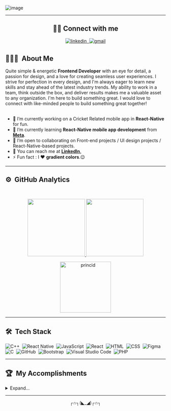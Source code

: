 <!-- # Hey there! I'm Prince Kumar Singh 👋👨‍💻 -->

<!-- ![image](https://github.com/princid/princid/assets/90444477/55353c46-4c5f-486b-a23f-b1140ca6a6ae) -->
<!-- ![image](https://github.com/princid/princid/assets/90444477/95de1b96-6957-4f93-8924-3b7a1959d526) -->
<!-- ![image](https://github.com/princid/princid/assets/90444477/0046c363-1968-4da8-8aa6-63f3e4c55c81) -->
![image](https://github.com/princid/princid/assets/90444477/cd596e7f-d407-40aa-b020-8150328ebd9b)



<hr>

<!--
[![](https://img.shields.io/badge/LinkedIn-PrinceKumarSingh-blue)](https://www.linkedin.com/in/princid/)
[![](https://img.shields.io/badge/Gmail-princid85@gmail.com-red)](mailto:princid85@gmail.com)
[![](https://img.shields.io/badge/Resume-Prince__Resume-brightgreen)](https://drive.google.com/file/d/14bT3M-fI40xlTEDCMVbCOlZZ143iuDuu/view?usp=drive_link)

-->

<h2 align="center">🙋‍♂️ Connect with me</h2>
<div align="center">
   <a href="https://www.linkedin.com/in/princid/" target="_blank">
       <img src=https://img.shields.io/badge/linkedin-%231E77B5.svg?&style=for-the-badge&logo=linkedin&logoColor=white alt=linkedin style="margin-bottom: 5px;" />&nbsp;
   </a>

   <a href="mailto:princid85@gmail.com" target="_blank">
       <img src=https://img.shields.io/badge/Gmail-D14836?style=for-the-badge&logo=gmail&logoColor=white alt=gmail style="margin-bottom: 5px;" />
   </a>

</div>

<!-- **princid/princid** is a ✨ _special_ ✨ repository because its `README.md` (this file) appears on your GitHub profile.
Here are some ideas to get you started: -->

## 👨🏻‍💻 &nbsp;About Me
<!--    <summary>Click Here to know more...</summary> -->
Quite simple & energetic **Frontend Developer** with an eye for detail, a passion for design, and a love for creating seamless user experiences. I strive for perfection in every design, and I'm always eager to learn new skills and stay ahead of the latest industry trends. My ability to work in a team, think outside the box, and deliver results makes me a valuable asset to any organization. I'm here to build something great. I would love to connect with like-minded people to build something great together!
   <br>
   <br>

- 🔭 I’m currently working on a Cricket Related mobile app in **React-Native** for fun.
- 🌱 I’m currently learning **React-Native mobile app development** from [**Meta**](https://www.coursera.org/learn/react-native-course).
- 👯 I’m open to collaborating on Front-end projects / UI design projects / React-Native-based projects.
- 💬 You can reach me at [**LinkedIn**.](https://www.linkedin.com/in/princid/)
- ⚡ Fun fact : I ❤ **gradient colors**.😉
<!-- - 🤔 I’m looking for help with ... -->
<!-- - 😄 Pronouns: ... -->

<hr>


## ⚙️ &nbsp;GitHub Analytics

<br>

<p align="center">
<a href="https://github.com/princid">
  <img height="180em" src="https://github-readme-stats-eight-theta.vercel.app/api?username=princid&show_icons=true&theme=algolia&include_all_commits=true&count_private=true"/>
  <img height="180em" src="https://github-readme-stats-eight-theta.vercel.app/api/top-langs/?username=princid&layout=compact&langs_count=8&theme=algolia"/>
</a>
</p>
<p align="center">
  <img height="160em" align="center" src="https://github-readme-streak-stats.herokuapp.com/?user=princid&" alt="princid" />
</p>

<hr>


## 🛠 &nbsp;Tech Stack

![C++](https://img.shields.io/badge/C%2B%2B-00599C?style=for-the-badge&logo=c%2B%2B&logoColor=white)&nbsp;
![React Native](https://img.shields.io/badge/React_Native-100000?style=for-the-badge&logo=react&logoColor=61DAFB)&nbsp;
![JavaScript](https://img.shields.io/badge/JavaScript-563D7C?style=for-the-badge&logo=javascript&logoColor=F7DF1E)&nbsp;
![React](https://img.shields.io/badge/React-100000?style=for-the-badge&logo=react&logoColor=61DAFB)&nbsp;
![HTML](https://img.shields.io/badge/HTML5-E34F26?style=for-the-badge&logo=html5&logoColor=white)&nbsp;
![CSS](https://img.shields.io/badge/CSS3-1572B6?style=for-the-badge&logo=css3&logoColor=white)&nbsp;
![Figma](https://img.shields.io/badge/Figma-F24E1E?style=for-the-badge&logo=figma&logoColor=white)&nbsp;
![C](https://img.shields.io/badge/C-00599C?style=for-the-badge&logo=c&logoColor=white)&nbsp;
![GitHub](https://img.shields.io/badge/GitHub-100000?style=for-the-badge&logo=github&logoColor=white)&nbsp;
![Bootstrap](https://img.shields.io/badge/Bootstrap-563D7C?style=for-the-badge&logo=bootstrap&logoColor=white)&nbsp;
![Visual Studio Code](https://img.shields.io/badge/VSCode-0078D4?style=for-the-badge&logo=visual%20studio%20code&logoColor=white)&nbsp;
![PHP](https://img.shields.io/badge/PHP-000000?style=for-the-badge&logo=php&logoColor=white)&nbsp;

<!--
<p align="left">
  <a href="https://skillicons.dev" &theme=dark>
    <img src="https://skillicons.dev/icons?i=c,cpp,html,css,bootstrap,js,react,vscode,figma,github,mongodb,nodejs,ts,vite,netlify&theme=light" /> 
     <img src="https://skillicons.dev/icons?i=c,cpp,html,css,bootstrap,js,react,vscode,figma,github,netlify&theme=light" />
  </a>
</p>
-->

<!--   - For more such icons, Click [Here](https://github.com/tandpfun/skill-icons#icons-list) -->
<hr>

## 🏆 &nbsp;My Accomplishments
<details>
  <summary>Expand...</summary>
  <br>

### 🥇 &nbsp;Hacktoberfest (2022)
![image](https://user-images.githubusercontent.com/90444477/224381294-bdbdfe86-310e-4d76-99de-8d5e9f9b921f.png)
<img align = "center" width="50%" src="(https://user-images.githubusercontent.com/90444477/224381294-bdbdfe86-310e-4d76-99de-8d5e9f9b921f.png)"/>
  
  <p align="center"> 
  VISITOR COUNT 👀<br>
  <br>
  <img src="https://profile-counter.glitch.me/princid/count.svg" />
  <br>
</p>

</details>
<hr>

<p align="center">
  ┌∩┐(◣_◢)┌∩┐
</p>


<!-- [![](https://img.shields.io/badge/LinkedIn-PrinceKumarSingh-blue)](https://www.linkedin.com/in/princid/)
[![](https://img.shields.io/badge/Gmail-princid85@gmail.com-red)](mailto:princid85@gmail.com)
[![](https://img.shields.io/badge/Resume-Prince__Resume-brightgreen)](https://drive.google.com/file/d/17qU_mMonzDqpFEZ0Tu4j6kbY2a8bhVxp/view?usp=share_link) -->


<!-- <img align = "left" width = "47%" src = "https://github-readme-stats.vercel.app/api?username=princid&show_icons=true&theme=radical" />

<img align = "right" width = "47%" height="90%" src = "https://github-readme-stats.vercel.app/api/top-langs/?username=princid&layout=compact" /> -->

